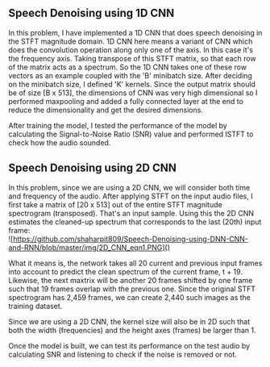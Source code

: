 ## Speech Denoising using 1D CNN

In this problem, I have implemented a 1D CNN that does speech denoising in the STFT magnitude domain. 1D CNN here means a variant of CNN which does the convolution operation along only one of the axis. In this case it's the frequency axis. Taking transpose of this STFT matrix, so
that each row of the matrix acts as a spectrum. So the 1D CNN takes one of these row vectors as an example coupled with the 'B' minibatch size. After deciding on the minibatch size, I defined 'K' kernels. Since the output matrix should be of size [B x 513], the dimensions of CNN was very high dimensional so I performed maxpooling and added a fully connected layer at the end to reduce the dimensionality and get the desired dimensions. 

After training the model, I tested the performance of the model by calculating the Signal-to-Noise Ratio (SNR) value and performed ISTFT to check how the audio sounded. 

## Speech Denoising using 2D CNN

In this problem, since we are using a 2D CNN, we will consider both time and frequency of the audio. After applying STFT on the input audio files, I first take a matrix of [20 x 513] out of the entire STFT magnitude spectrogram (transposed). That's an input sample. Using this the 2D CNN estimates the cleaned-up spectrum that corresponds to the last (20th) input frame: \
![https://github.com/shaharpit809/Speech-Denoising-using-DNN-CNN-and-RNN/blob/master/img/2D_CNN_eqn1.PNG]()

What it means is, the network takes all 20 current and previous input frames into account to predict the clean spectrum of the current frame, t + 19.
Likewise, the next maxtrix will be another 20 frames shifted by one frame such that 19 frames overlap with the previous one. Since the original STFT spectrogram has 2,459 frames, we can create 2,440 such images as the training dataset.

Since we are using a 2D CNN, the kernel size will also be in 2D such that both the width (frequencies) and the height axes (frames) be larger than 1.

Once the model is built, we can test its performance on the test audio by calculating SNR and listening to check if the noise is removed or not. 